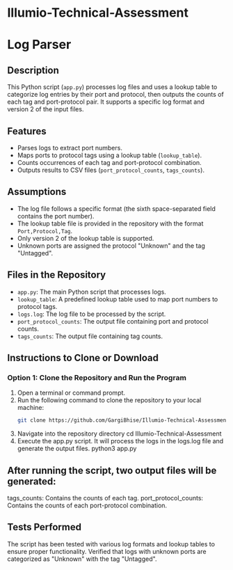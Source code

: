 # Illumio-Technical-Assessment

# Log Parser

## Description
This Python script (`app.py`) processes log files and uses a lookup table to categorize log entries by their port and protocol, then outputs the counts of each tag and port-protocol pair. It supports a specific log format and version 2 of the input files.

## Features
- Parses logs to extract port numbers.
- Maps ports to protocol tags using a lookup table (`lookup_table`).
- Counts occurrences of each tag and port-protocol combination.
- Outputs results to CSV files (`port_protocol_counts`, `tags_counts`).

## Assumptions
- The log file follows a specific format (the sixth space-separated field contains the port number).
- The lookup table file is provided in the repository with the format `Port,Protocol,Tag`.
- Only version 2 of the lookup table is supported.
- Unknown ports are assigned the protocol "Unknown" and the tag "Untagged".

## Files in the Repository
- `app.py`: The main Python script that processes logs.
- `lookup_table`: A predefined lookup table used to map port numbers to protocol tags.
- `logs.log`: The log file to be processed by the script.
- `port_protocol_counts`: The output file containing port and protocol counts.
- `tags_counts`: The output file containing tag counts.

## Instructions to Clone or Download

### Option 1: Clone the Repository and Run the Program
1. Open a terminal or command prompt.
2. Run the following command to clone the repository to your local machine:
   ```bash
   git clone https://github.com/GargiBhise/Illumio-Technical-Assessment.git
3. Navigate into the repository directory
   cd Illumio-Technical-Assessment
4. Execute the app.py script. It will process the logs in the logs.log file and generate the output files.
   python3 app.py

## After running the script, two output files will be generated:

tags_counts: Contains the counts of each tag.
port_protocol_counts: Contains the counts of each port-protocol combination.

## Tests Performed
The script has been tested with various log formats and lookup tables to ensure proper functionality.
Verified that logs with unknown ports are categorized as "Unknown" with the tag "Untagged".
